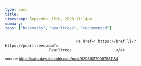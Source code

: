 ```yaml
---
type: post
title: 
timestamp: September 15th, 2020 11:14pm
summary: 
tags: ["bookmarks", "pearltrees", "recommended"]
---
```


                
                
                
                
                
                                    <a href=" https://href.li/?https://pearltrees.com">
                        Pearltrees                    </a>
                
                
                
                                
<small>source: https://saturdayxiii.tumblr.com/post/629390179087581184</small>